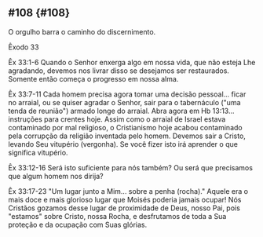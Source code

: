 ## #108 {#108}

O orgulho barra o caminho do discernimento.

Êxodo 33

Êx 33:1-6 Quando o Senhor enxerga algo em nossa vida, que não esteja Lhe agradando, devemos nos livrar disso se desejamos ser restaurados. Somente então começa o progresso em nossa alma.

Êx 33:7-11 Cada homem precisa agora tomar uma decisão pessoal... ficar no arraial, ou se quiser agradar o Senhor, sair para o tabernáculo (&quot;uma tenda de reunião&quot;) armado longe do arraial. Abra agora em Hb 13:13... instruções para crentes hoje. Assim como o arraial de Israel estava contaminado por mal religioso, o Cristianismo hoje acabou contaminado pela corrupção da religião inventada pelo homem. Devemos sair a Cristo, levando Seu vitupério (vergonha). Se você fizer isto irá aprender o que significa vitupério.

Êx 33:12-16 Será isto suficiente para nós também? Ou será que precisamos que algum homem nos dirija?

Êx 33:17-23 &quot;Um lugar junto a Mim... sobre a penha (rocha).&quot; Aquele era o mais doce e mais glorioso lugar que Moisés poderia jamais ocupar! Nós Cristãos gozamos desse lugar de proximidade de Deus, nosso Pai, pois &quot;estamos&quot; sobre Cristo, nossa Rocha, e desfrutamos de toda a Sua proteção e da ocupação com Suas glórias.